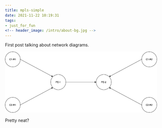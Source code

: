 ```yaml
---
title: mpls-simple
date: 2021-11-22 10:19:31
tags:
- just_for_fun
<!-- header_image: /intro/about-bg.jpg -->
---
```


First post talking about network diagrams.

![Diagram](mpls-simple/mpls-simple.drawio.png)

Pretty neat?
